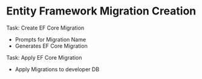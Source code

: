# Entity Framework Migration Creation

Task: Create EF Core Migration
 - Prompts for Migration Name
 - Generates EF Core Migration

Task: Apply EF Core Migration
 - Apply Migrations to developer DB